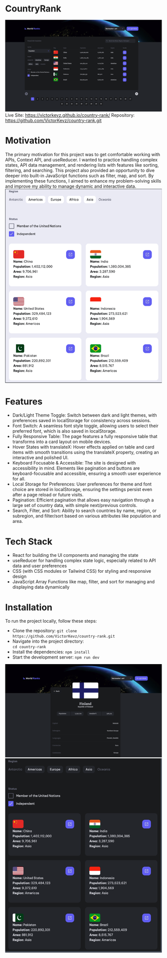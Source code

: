 # CountryRank

![alt text](public/design/home-dark.png)
Live Site: https://victorkevz.github.io/country-rank/
Repository: https://github.com/VictorKevz/country-rank.git

# Motivation

The primary motivation for this project was to get comfortable working with APIs, Context API, and useReducer. I wanted to practice handling complex states, API data management, and rendering lists with features like sorting, filtering, and searching. This project also provided an opportunity to dive deeper into built-in JavaScript functions such as filter, map, and sort. By implementing these functions, I aimed to enhance my problem-solving skills and improve my ability to manage dynamic and interactive data.
![alt text](public/design/tablet-light.png)

# Features

- Dark/Light Theme Toggle: Switch between dark and light themes, with preferences saved in localStorage for consistency across sessions.
- Font Switch: A seamless font style toggle, allowing users to select their preferred font, which is also saved in localStorage.
- Fully Responsive Table: The page features a fully responsive table that transforms into a card layout on mobile devices.
- Hover States with translateX: Hover effects applied on table and card items with smooth transitions using the translateX property, creating an interactive and polished UI.
- Keyboard Focusable & Accessible: The site is designed with accessibility in mind. Elements like pagination and buttons are keyboard-focusable and accessible, ensuring a smooth user experience for all.
- Local Storage for Preferences: User preferences for theme and font choice are stored in localStorage, ensuring the settings persist even after a page reload or future visits.
- Pagination: Efficient pagination that allows easy navigation through a large set of country data, with simple next/previous controls.
- Search, Filter, and Sort: Ability to search countries by name, region, or subregion, and filter/sort based on various attributes like population and area.

# Tech Stack

- React for building the UI components and managing the state
- useReducer for handling complex state logic, especially related to API data and user preferences
- CSS (with CSS modules or Tailwind CSS) for styling and responsive design
- JavaScript Array Functions like map, filter, and sort for managing and displaying data dynamically

# Installation

To run the project locally, follow these steps:

- Clone the repository:
  `git clone https://github.com/VictorKevz/country-rank.git`
- Navigate into the project directory:  
   `cd country-rank`
- Install the dependencies:
  `npm install`
- Start the development server:
  `npm run dev`

![alt text](public/design/details.png) ![alt text](public/design/tablet-dark.png)
